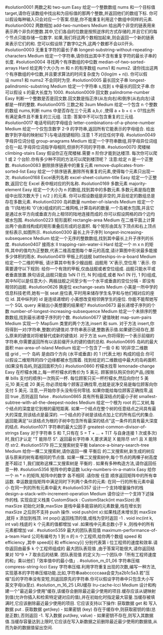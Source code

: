 #solution0001 两数之和 two-sum Easy 
    给定一个整数数组 nums 和一个目标值 target,请你在该数组中找出和为目标值的那两个整数,并返回他们的数组下标.
    你可以假设每种输入只会对应一个答案.但是,你不能重复利用这个数组中同样的元素.
#solution0002 两数相加 add-two-numbers Medium
    给出两个非空的链表用来表示两个非负的整数.其中,它们各自的位数是按照逆序的方式存储的,并且它们的每个节点只能存储一位数字.
    如果,我们将这两个数相加起来,则会返回一个新的链表来表示它们的和.
    您可以假设除了数字0之外,这两个数都不会以0开头.
#solution0003 无重复字符的最长子串 longest-substring-without-repeating-characters Medium
    给定一个字符串,请你找出其中不含有重复字符的最长子串的长度.
#solution0004 寻找两个有序数组的中位数 median-of-two-sorted-arrays Hard
    给定两个大小为 m 和 n 的有序数组 nums1 和 nums2.
    请你找出这两个有序数组的中位数,并且要求算法的时间复杂度为 O(log(m + n)).
    你可以假设 nums1 和 nums2 不会同时为空.
#solution0005 最长回文子串 longest-palindromic-substring Medium
    给定一个字符串 s,找到 s 中最长的回文子串.你可以假设 s 的最大长度为 1000.
#solution0009  回文数 palindrome-number Easy
    判断一个整数是否是回文数.回文数是指正序(从左向右)和倒序(从右向左)读都是一样的整数.
#solution0015 三数之和 3sum Medium
    给定一个包含 n 个整数的数组 nums,判断 nums 中是否存在三个元素 a,b,c ,使得 a + b + c = 0?找出所有满足条件且不重复的三元组.
    注意: 答案中不可以包含重复的三元组.
#solution0017 电话号码的字母组合 letter-combinations-of-a-phone-number Medium
    给定一个仅包含数字 2-9 的字符串,返回所有它能表示的字母组合.
    给出数字到字母的映射如下(与电话按键相同).注意 1 不对应任何字母.
#solution0049 字母异位词分组 group-anagrams Medium
    给定一个字符串数组,将字母异位词组合在一起.字母异位词指字母相同,但排列不同的字符串.
#solution0070 爬楼梯 climbing-stairs Easy
    假设你正在爬楼梯.需要 n 阶你才能到达楼顶.
    每次你可以爬 1 或 2 个台阶.你有多少种不同的方法可以爬到楼顶呢？
    注意:给定 n 是一个正整数.
#solution0083 删除排序链表中的重复元素 remove-duplicates-from-sorted-list Easy
    给定一个排序链表,删除所有重复的元素,使得每个元素只出现一次.
#solution0168  Excel表列名称 excel-sheet-column-title Easy
    给定一个正整数,返回它在 Excel 表中相对应的列名称.
#solution0169 多数元素 majority-element Easy
    给定一个大小为 n 的数组,找到其中的多数元素.多数元素是指在数组中出现次数大于 ⌊ n/2 ⌋ 的元素.
    你可以假设数组是非空的,并且给定的数组总是存在多数元素.
#solution0200 岛屿数量 number-of-islands Medium
    给定一个由 '1'(陆地)和 '0'(水)组成的的二维网格,计算岛屿的数量.一个岛被水包围,并且它是通过水平方向或垂直方向上相邻的陆地连接而成的.你可以假设网格的四个边均被水包围.
#solution0223 矩形面积 rectangle-area Medium
    在二维平面上计算出两个由直线构成的矩形重叠后形成的总面积.
    每个矩形由其左下顶点和右上顶点坐标表示,如图所示.
#solution0300 最长上升子序列 longest-increasing-subsequence Medium
    给定一个无序的整数数组,找到其中最长上升子序列的长度.
#solution0407 接雨水 II trapping-rain-water-ii Hard
    给定一个 m x n 的矩阵,其中的值均为正整数,代表二维高度图每个单元的高度,请计算图中形状最多能接多少体积的雨水.
#solution0419 甲板上的战舰 battleships-in-a-board Medium
    给定一个二维的甲板, 请计算其中有多少艘战舰. 战舰用 'X'表示,空位用 '.'表示. 你需要遵守以下规则:
    给你一个有效的甲板,仅由战舰或者空位组成.
    战舰只能水平或者垂直放置.换句话说,战舰只能由 1xN (1 行, N 列)组成,或者 Nx1 (N 行, 1 列)组成,其中N可以是任意大小.
    两艘战舰之间至少有一个水平或垂直的空位分隔 - 即没有相邻的战舰.
#solution0626 换座位 exchange-seats Medium
    小美是一所中学的信息科技老师,她有一张 seat 座位表,平时用来储存学生名字和与他们相对应的座位 id.
    其中纵列的 id 是连续递增的
    小美想改变相邻俩学生的座位.
    你能不能帮她写一个 SQL query 来输出小美想要的结果呢?
#solution0673 最长递增子序列的个数 number-of-longest-increasing-subsequence Medium
    给定一个未排序的整数数组,找到最长递增子序列的个数.
#solution0677 键值映射 map-sum-pairs Medium
    实现一个 MapSum 类里的两个方法,insert 和 sum.
    对于方法 insert,你将得到一对(字符串,整数)的键值对.字符串表示键,整数表示值.如果键已经存在,那么原来的键值对将被替代成新的键值对.
    对于方法 sum,你将得到一个表示前缀的字符串,你需要返回所有以该前缀开头的键的值的总和.
#solution0695 岛屿的最大面积 max-area-of-island Medium
    给定一个包含了一些 0 和 1的非空二维数组 grid , 一个 岛屿 是由四个方向 (水平或垂直) 的 1 (代表土地) 构成的组合.你可以假设二维矩阵的四个边缘都被水包围着.
    找到给定的二维数组中最大的岛屿面积.(如果没有岛屿,则返回面积为0.)
#solution0860 柠檬水找零 lemonade-change Easy
    在柠檬水摊上,每一杯柠檬水的售价为 5 美元.
    顾客排队购买你的产品,(按账单 bills 支付的顺序)一次购买一杯.
    每位顾客只买一杯柠檬水,然后向你付 5 美元,10 美元或 20 美元.你必须给每个顾客正确找零,也就是说净交易是每位顾客向你支付 5 美元.
    注意,一开始你手头没有任何零钱.
    如果你能给每位顾客正确找零,返回 true ,否则返回 false .
#solution0865 具有所有最深结点的最小子树 smallest-subtree-with-all-the-deepest-nodes Medium
    给定一个根为 root 的二叉树,每个结点的深度是它到根的最短距离.
    如果一个结点在整个树的任意结点之间具有最大的深度,则该结点是最深的.
    一个结点的子树是该结点加上它的所有后代的集合.
    返回能满足"以该结点为根的子树中包含所有最深的结点"这一条件的具有最大深度的结点.
#solution1071 字符串的最大公因子 greatest-common-divisor-of-strings Easy
    对于字符串 S 和 T,只有在 S = T + ... + T(T 与自身连接 1 次或多次)时,我们才认定 "T 能除尽 S".
    返回最长字符串 X,要求满足 X 能除尽 str1 且 X 能除尽 str2.
#solution5179 将二叉搜索树变平衡 balance-a-binary-search-tree Medium
    给你一棵二叉搜索树,请你返回一棵 平衡后 的二叉搜索树,新生成的树应该与原来的树有着相同的节点值.
    如果一棵二叉搜索树中,每个节点的两棵子树高度差不超过 1 ,我们就称这棵二叉搜索树是 平衡的 .
    如果有多种构造方法,请你返回任意一种.
#solution5356 矩阵中的幸运数 lucky-numbers-in-a-matrix Easy
    给你一个 m * n 的矩阵,矩阵中的数字 各不相同 .请你按 任意 顺序返回矩阵中的所有幸运数.
    幸运数是指矩阵中满足同时下列两个条件的元素:
    在同一行的所有元素中最小
    在同一列的所有元素中最大
#solution5357 设计一个支持增量操作的栈 design-a-stack-with-increment-operation Medium
    请你设计一个支持下述操作的栈.
    实现自定义栈类 CustomStack :
    CustomStack(int maxSize):用 maxSize 初始化对象,maxSize 是栈中最多能容纳的元素数量,栈在增长到 maxSize 之后则不支持 push 操作.
    void push(int x):如果栈还未增长到 maxSize ,就将 x 添加到栈顶.
    int pop():返回栈顶的值,或栈为空时返回 -1 .
    void inc(int k, int val):栈底的 k 个元素的值都增加 val .如果栈中元素总数小于 k ,则栈中的所有元素都增加 val .
#solution5359 最大的团队表现值 maximum-performance-of-a-team Hard
    公司有编号为 1 到 n 的 n 个工程师,给你两个数组 speed 和 efficiency ,其中 speed[i] 和 efficiency[i] 分别代表第 i 位工程师的速度和效率.请你返回由最多 k 个工程师组成的 ​​​​​​最大团队表现值 ,由于答案可能很大,请你返回结果对 10^9 + 7 取余后的结果.
    团队表现值 的定义为:一个团队中「所有工程师速度的和」乘以他们「效率值中的最小值」.
#solution_m_01_06 字符串压缩 compress-string-lcci Easy
    字符串压缩.利用字符重复出现的次数,编写一种方法,实现基本的字符串压缩功能.比如,字符串aabcccccaaa会变为a2b1c5a3.若"压缩"后的字符串没有变短,则返回原先的字符串.你可以假设字符串中只包含大小写英文字母(a至z).
#solution_m_16_25 LRU缓存 lru-cache-lcci Medium
    设计和构建一个"最近最少使用"缓存,该缓存会删除最近最少使用的项目.缓存应该从键映射到值(允许你插入和检索特定键对应的值),并在初始化时指定最大容量.当缓存被填满时,它应该删除最近最少使用的项目.
    它应该支持以下操作: 获取数据 get 和 写入数据 put .
    获取数据 get(key) - 如果密钥 (key) 存在于缓存中,则获取密钥的值(总是正数),否则返回 -1.
    写入数据 put(key, value) - 如果密钥不存在,则写入其数据值.当缓存容量达到上限时,它应该在写入新数据之前删除最近最少使用的数据值,从而为新的数据值留出空间.
